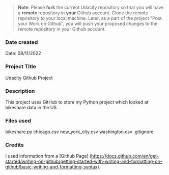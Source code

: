 >**Note**: Please **fork** the current Udacity repository so that you will have a **remote** repository in **your** Github account. Clone the remote repository to your local machine. Later, as a part of the project "Post your Work on Github", you will push your proposed changes to the remote repository in your Github account.

### Date created
Date: 08/11/2022

### Project Title
Udacity Github Project

### Description
This project uses GitHub to store my Python project which looked at bikeshare data in the US. 

### Files used
bikeshare.py
chicago.csv
new_york_city.csv
washington.csv
.gitignore

### Credits
I used information from a [Github Page] (https://docs.github.com/en/get-started/writing-on-github/getting-started-with-writing-and-formatting-on-github/basic-writing-and-formatting-syntax).


